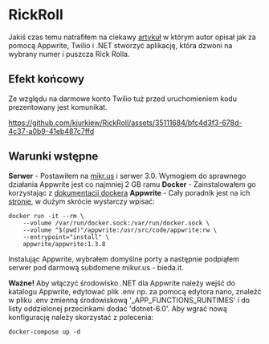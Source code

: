 # RickRoll
Jakiś czas temu natrafiłem na ciekawy [artykuł](https://dev.to/adityaoberai/rick-roll-your-friends-using-appwrite-twilio-and-net-4180) w którym autor opisał jak za pomocą Appwrite, Twilio i .NET stworzyć aplikację, która dzwoni na wybrany numer i puszcza Rick Rolla.

## Efekt końcowy
Ze względu na darmowe konto Twilio tuż przed uruchomieniem kodu prezentowany jest komunikat.


https://github.com/kjurkiew/RickRoll/assets/35111684/bfc4d3f3-678d-4c37-a0b9-41eb487c7ffd



## Warunki wstępne
**Serwer** - Postawiłem na [mikr.us](https://mikr.us/?r=c9545d98) i serwer 3.0. Wymogiem do sprawnego działania Appwrite jest co najmniej 2 GB ramu
**Docker** - Zainstalowałem go korzystając z [dokumentacji dockera](https://docs.docker.com/engine/install/ubuntu/)
**Appwrite** - Cały poradnik jest na ich [stronie](https://appwrite.io/docs/self-hosting#installWithDocker), w dużym skrócie wystarczy wpisać:
```
docker run -it --rm \
    --volume /var/run/docker.sock:/var/run/docker.sock \
    --volume "$(pwd)"/appwrite:/usr/src/code/appwrite:rw \
    --entrypoint="install" \
    appwrite/appwrite:1.3.8
```
Instalując Appwrite, wybrałem domyślne porty a następnie podpiąłem serwer pod darmową subdomene mikur.us - bieda.it.

**Ważne!**
Aby włączyć środowisko .NET dla Appwrite należy wejść do katalogu Appwrite, edytować plik .env np. za pomocą edytora nano, znaleźć w pliku .env zmienną środowiskową '_APP_FUNCTIONS_RUNTIMES' i do listy oddzielonej przecinkami dodać 'dotnet-6.0'.
Aby wgrać nową konfigurację należy skorzystać z polecenia:
```
docker-compose up -d
```
